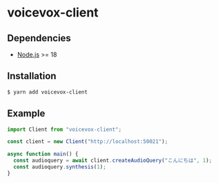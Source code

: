 # voicevox-client

## Dependencies
- [Node.js](https://nodejs.org/) >= 18

## Installation
```sh
$ yarn add voicevox-client
```

## Example
```ts
import Client from "voicevox-client";

const client = new Client("http://localhost:50021");

async function main() {
  const audioquery = await client.createAudioQuery("こんにちは", 1);
  const audioquery.synthesis(1);
}
